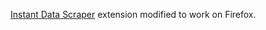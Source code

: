 [Instant Data Scraper](https://chromewebstore.google.com/detail/instant-data-scraper/ofaokhiedipichpaobibbnahnkdoiiah) extension modified to work on Firefox.